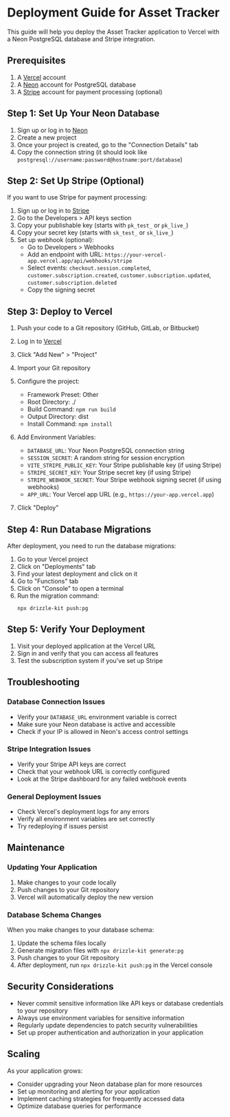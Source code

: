 # Deployment Guide for Asset Tracker

This guide will help you deploy the Asset Tracker application to Vercel with a Neon PostgreSQL database and Stripe integration.

## Prerequisites

1. A [Vercel](https://vercel.com/) account
2. A [Neon](https://neon.tech/) account for PostgreSQL database
3. A [Stripe](https://stripe.com/) account for payment processing (optional)

## Step 1: Set Up Your Neon Database

1. Sign up or log in to [Neon](https://neon.tech/)
2. Create a new project
3. Once your project is created, go to the "Connection Details" tab
4. Copy the connection string (it should look like `postgresql://username:password@hostname:port/database`)

## Step 2: Set Up Stripe (Optional)

If you want to use Stripe for payment processing:

1. Sign up or log in to [Stripe](https://stripe.com/)
2. Go to the Developers > API keys section
3. Copy your publishable key (starts with `pk_test_` or `pk_live_`)
4. Copy your secret key (starts with `sk_test_` or `sk_live_`)
5. Set up webhook (optional):
   - Go to Developers > Webhooks
   - Add an endpoint with URL: `https://your-vercel-app.vercel.app/api/webhooks/stripe`
   - Select events: `checkout.session.completed`, `customer.subscription.created`, `customer.subscription.updated`, `customer.subscription.deleted`
   - Copy the signing secret

## Step 3: Deploy to Vercel

1. Push your code to a Git repository (GitHub, GitLab, or Bitbucket)
2. Log in to [Vercel](https://vercel.com/)
3. Click "Add New" > "Project"
4. Import your Git repository
5. Configure the project:
   - Framework Preset: Other
   - Root Directory: ./
   - Build Command: `npm run build`
   - Output Directory: dist
   - Install Command: `npm install`

6. Add Environment Variables:
   - `DATABASE_URL`: Your Neon PostgreSQL connection string
   - `SESSION_SECRET`: A random string for session encryption
   - `VITE_STRIPE_PUBLIC_KEY`: Your Stripe publishable key (if using Stripe)
   - `STRIPE_SECRET_KEY`: Your Stripe secret key (if using Stripe)
   - `STRIPE_WEBHOOK_SECRET`: Your Stripe webhook signing secret (if using webhooks)
   - `APP_URL`: Your Vercel app URL (e.g., `https://your-app.vercel.app`)

7. Click "Deploy"

## Step 4: Run Database Migrations

After deployment, you need to run the database migrations:

1. Go to your Vercel project
2. Click on "Deployments" tab
3. Find your latest deployment and click on it
4. Go to "Functions" tab
5. Click on "Console" to open a terminal
6. Run the migration command:
   ```
   npx drizzle-kit push:pg
   ```

## Step 5: Verify Your Deployment

1. Visit your deployed application at the Vercel URL
2. Sign in and verify that you can access all features
3. Test the subscription system if you've set up Stripe

## Troubleshooting

### Database Connection Issues

- Verify your `DATABASE_URL` environment variable is correct
- Make sure your Neon database is active and accessible
- Check if your IP is allowed in Neon's access control settings

### Stripe Integration Issues

- Verify your Stripe API keys are correct
- Check that your webhook URL is correctly configured
- Look at the Stripe dashboard for any failed webhook events

### General Deployment Issues

- Check Vercel's deployment logs for any errors
- Verify all environment variables are set correctly
- Try redeploying if issues persist

## Maintenance

### Updating Your Application

1. Make changes to your code locally
2. Push changes to your Git repository
3. Vercel will automatically deploy the new version

### Database Schema Changes

When you make changes to your database schema:

1. Update the schema files locally
2. Generate migration files with `npx drizzle-kit generate:pg`
3. Push changes to your Git repository
4. After deployment, run `npx drizzle-kit push:pg` in the Vercel console

## Security Considerations

- Never commit sensitive information like API keys or database credentials to your repository
- Always use environment variables for sensitive information
- Regularly update dependencies to patch security vulnerabilities
- Set up proper authentication and authorization in your application

## Scaling

As your application grows:

- Consider upgrading your Neon database plan for more resources
- Set up monitoring and alerting for your application
- Implement caching strategies for frequently accessed data
- Optimize database queries for performance

